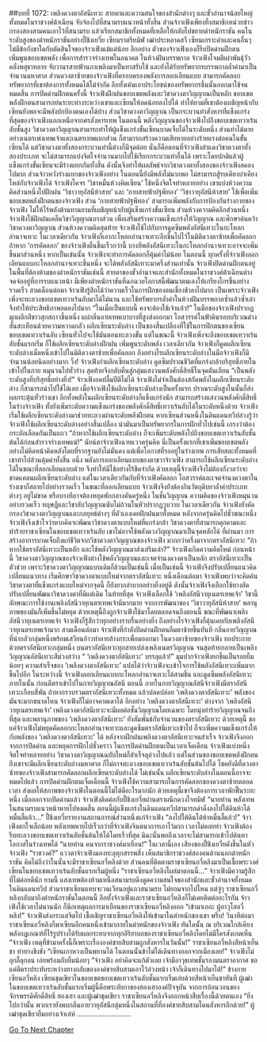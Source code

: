 ##บทที่ 1072: เพลิงดวงตาอัสนีเทวะ
สายตาและความสนใจของสำนักต่างๆ และขั้วอำนาจน้อยใหญ่ทั้งหมดในราชวงศ์ต้าเฉียน จับจ้องไปที่สนามรบแนวหน้าทั้งสิ้น
ส่วนจ้าวเฟิงเพียงทิ้งสมาชิกหน่วยข่าวกรองสองสามคนเอาไว้ที่สนามรบ แล้วเรียกสมาชิกทั้งหมดที่เหลือให้กลับไปขยายตำหนักราชัน
คนในระดับสูงของตำหนักราชันอย่างปี้ชิงเยวี่ย เซียนราตรีทมิฬ เฒ่าประหลาดสวี เซียนเกราะดำและคนอื่นๆ ไม่มีข้อกังขาใดกับตัดสินใจของจ้าวเฟิงแม้แต่น้อย
อีกอย่าง ตัวของจ้าวเฟิงเองก็รีบปิดด่านฝึกตน เพิ่มพูนขอบเขตพลัง เพื่อการสำรวจร่างเทพในอนาคต
ในห้วงฝันบรรพกาล จ้าวเฟิงโจมตีเผ่าพันธุ์วัวคลั่งพสุธาทลาย จับวานรสายฟ้านภาเพลิงมาเป็นทาสรับใช้ และยังได้รับทรัพยากรบรรพกาลล้ำค่ามาเป็นจำนวนมหาศาล
ส่วนดวงตาซ้ายของจ้าวเฟิงที่ครอบครองพลังการลอกเลียนแบบ สามารถคัดลอกทรัพยากรที่เขาต้องการทั้งหมดได้ไม่จำกัด อีกทั้งเค้นเอาประโยชน์ของทรัพยากรชิ้นนั้นออกมาใช้จนหมดสิ้น
การปิดด่านฝึกตนครั้งนี้ จ้าวเฟิงฝึกฝนขอบเขตพลังและวิชาดวงตาวิญญาณเป็นหลัก
ขอบเขตพลังฝึกตนสามารถย่นระยะห่างระหว่างเขาและเซียนให้ลดน้อยลงไปได้ ทำให้ยามที่เขาต้องเผชิญหน้ากับเซียนยังพอจะมีพลังปกป้องตนเองได้บ้าง
ส่วนวิชาดวงตาวิญญาณ เป็นกระบวนท่าสังหารที่แข็งแกร่งที่สุดของจ้าวเฟิงนอกเหนือจากศรสังหารเทพ
ในตอนนี้ พลังวิญญาณของจ้าวเฟิงไปถึงขอบเขตเทวาเร้นลับชั้นสูง วิชาดวงตาวิญญาณสามารถทำให้ผู้แข็งแกร่งขั้นเซียนบาดเจ็บได้ในระดับหนึ่ง ส่วนท่าไม้ตายอย่างเนตรเพ่งเทพเจ้าและเนตรเทพแยกส่วน ก็สามารถสร้างความเสียหายอย่างร้ายแรงต่อคนในขั้นเซียนได้
แต่วิชาดวงตาทั้งสองกระบวนท่านี้ต่างก็มีจุดด้อย นั่นก็คือตอนที่จ้าวเฟิงสำแดงวิชาดวงตาทั้งสองประเภท จะไม่สามารถแบ่งจิตใจจำนวนมากไปใช้เรียกกระบวนท่าอื่นได้
เพราะโดยปกติแล้วผู้แข็งแกร่งขั้นเซียนจะมีร่างแยกกันทั้งสิ้น ดังนั้นจึงทำให้ผลลัพธ์จากวิชาดวงตาทั้งสองของจ้าวเฟิงลดลงไปมาก
ส่วนจ้าวหวังร่างแยกของจ้าวเฟิงอย่าง ในตอนนี้ยังมีพลังไม่มากพอ ไม่สามารถสู้รบเคียงบ่าเคียงไหล่กับจ้าวเฟิงได้
จ้าวเฟิงโคจร ‘วิชาหมื่นห้วงคิดเซียน’ ใช้หนึ่งจิตใจทำหลายอย่าง
เขาแบ่งห้วงความคิดส่วนหนึ่งไปฝึกฝน ‘วิชาวายุอัสนีห้าสาย’ และ ‘กายสายฟ้าปฐพีทอง’
‘วิชาวายุอัสนีห้าสาย’ ใช้เพื่อเพิ่มขอบเขตพลังฝึกตนของจ้าวเฟิง ส่วน ‘กายสายฟ้าปฐพีทอง’ สามารถเพิ่มพลังกับการป้องกันร่างกายของจ้าวเฟิง ไม่ให้ไร้พลังต้านทานยามที่เผชิญหน้ากับผู้แข็งแกร่งขั้นเซียน
ส่วนห้วงความคิดอีกส่วนหนึ่ง จ้าวเฟิงใช้ฝึกฝนเคล็ดวิชาวิญญาณบางส่วน เพื่อเสริมสร้างความแข็งแกร่งให้วิญญาณ และศึกษาค้นคว้าวิชาดวงตาวิญญาณ
ส่วนห้วงความคิดสุดท้าย จ้าวเฟิงใช้ไปกับการดูดซึมพลังอัสนีเทวะในกะโหลกอำนาจเทวะ
ในเวลาเดียวกัน จ้าวเฟิงก็เอากะโหลกอำนาจเทวะอีกชิ้นไปไว้ในมิติดวงตาซ้ายเพื่อคัดลอก
ถ้าหาก ‘การคัดลอก’ ของจ้าวเฟิงตื่นขึ้นเร็วกว่านี้ บางทีพลังอัสนีเทวะในกะโหลกอำนาจเทวะอาจจะเพิ่มขึ้นมาส่วนหนึ่ง หากเป็นเช่นนั้น จ้าวเฟิงจะทำการคัดลอกก็คุ้มค่าไม่น้อย
ในตอนนี้ ทุกครั้งที่จ้าวเฟิงลอกเลียนแบบกะโหลกอำนาจเทวะชิ้นหนึ่ง จะได้พลังอัสนีเทวะมาครึ่งส่วนเท่านั้น
จ้าวเฟิงปิดด่านฝึกตนอยู่ในพื้นที่ต้องห้ามของตำหนักราชันเช่นนี้ สายตาของขั้วอำนาจและสำนักทั้งหมดในราชวงศ์ต้าเฉียนต่างจดจ่ออยู่ที่การรบแนวหน้า มีเพียงตำหนักราชันที่ฉกฉวยโอกาสนี้พัฒนาตนเองให้เกรียงไกรขึ้นอย่างรวดเร็ว
สามเดือนต่อมา จ้าวเฟิงรู้สึกได้ว่าความเร็วในการฝึกของตนเชื่องช้าลงไปมาก
เป็นเพราะจ้าวเฟิงเพิ่งจะทะลวงขอบเขตเทวาเร้นลับมาได้ไม่นาน และใช้ทรัพยากรล้ำค่าในห้วงฝันบรรพกาลซ้ำแล้วซ้ำเล่า จึงทำให้ประสิทธิภาพลดลงไปมาก
“ในเมื่อเป็นแบบนี้ คงจะต้องใช้เจ้าแล้ว!”
ในมือของจ้าวเฟิงปรากฏมุกผลึกสีขาวสุกสกาวชิ้นหนึ่ง แผ่กลิ่นอายเทพเบาบางที่สูงส่งออกมา ไอสวรรค์ในฟ้าดินรอบบริเวณต่างสั่นสะเทือนด้วยความหวาดกลัว
ผลึกเซียนระดับล่าง เป็นของสิ้นเปลืองที่ใช้ในการฝึกตนของเซียนขอบเขตเทวาเร้นลับ เซียนทั่วไปจะใช้มันตอนทะลวงขั้น
แต่ในขณะนี้ จ้าวเฟิงเพิ่งจะถึงขอบเขตเทวาเร้นลับชั้นแรกเริ่ม ก็ใช้ผลึกเซียนระดับล่างฝึกฝน เพิ่มพูนระดับพลัง
เวลาเดียวกัน จ้าวเฟิงก็ดูดผลึกเซียนระดับล่างเม็ดหนึ่งเข้าไปในมิติดวงตาซ้ายเพื่อคัดลอก ถึงอย่างไรผลึกเซียนระดับล่างในมือจ้าวเฟิงก็มีจำนวนน้อยนิดอย่างมาก
วิ้ง!
จ้าวเฟิงกำผลึกเซียนระดับล่าง ดูดซึมปราณชีวิตที่แกร่งกล้าบริสุทธิ์ภายในเข้าไปในกาย หมุนวนไปทั่วร่าง สุดท้ายจึงกลับคืนสู่กลุ่มแสงวนพลังศักดิ์สิทธิ์ในจุดตันเถียน
“เป็นพลังระดับสูงที่บริสุทธิ์อย่างยิ่ง!”
จ้าวเฟิงอดปลื้มปีติไม่ได้
จ้าวเฟิงไม่จำเป็นต้องสกัดพลังในผลึกเซียนระดับล่าง ก็สามารถนำไปใช้ได้เลย
เมื่อจ้าวเฟิงใช้ผลึกเซียนระดับล่างเป็นครั้งแรก ปราณระดับสูงในนั้นก็ส่งผลกระตุ้นทั่วร่างเขา
อีกทั้งพลังในผลึกเซียนระดับล่างก็แข็งแกร่งนัก สามารถสร้างแสงวนพลังศักดิ์สิทธิ์ในร่างจ้าวเฟิง ทั้งยังเพิ่มระดับความแข็งแกร่งของพลังศักดิ์สิทธิ์เทวาเร้นลับได้ในระดับหนึ่งด้วย
จ้าวเฟิงเริ่มใช้ผลึกเซียนระดับล่างมาช่วยทะลวงผ่านระดับพลังฝึกตน
หากเซียนส่วนหนึ่งในดินแดนทวีปล่วงรู้ว่า จ้าวเฟิงใช้ผลึกเซียนระดับล่างอย่างสิ้นเปลือง นำมันมาเป็นทรัพยากรในการฝึกทั่วไปเช่นนี้ เกรงว่าต้องกระอักเลือดกันเป็นแถว
“ถ้าหากใช้ผลึกเซียนระดับล่าง ก็จะเพิ่มระดับพลังไปถึงขอบเขตเทวาเร้นลับชั้นต้นได้ก่อนสำรวจร่างเทพแน่!”
นัยน์ตาจ้าวเฟิงฉายแววครุ่นคิด นี่เป็นครั้งแรกที่เขาเพิ่มขอบเขตพลังอย่างไม่คิดหน้าคิดหลังโดยที่รากฐานยังไม่มั่นคง
แต่เพื่อโอกาสที่รออยู่ในร่างเทพ การเสียสละทั้งหมดที่เขาทำไปล้วนคุ้มค่าทั้งสิ้น
อนึ่ง พลังการลอกเลียนแบบของตาขวาจ้าวเฟิง สามารถใช้ผลึกเซียนระดับล่างได้ในขณะที่ลอกเลียนแบบด้วย จึงทำให้มีใช้อย่างไร้ขีดจำกัด ด้วยเหตุนี้จ้าวเฟิงจึงไม่ต้องกังวลว่าจะขาดแคลนผลึกเซียนระดับล่าง
แต่ในเวลาเดียวกันกับที่จ้าวเฟิงคัดลอก ไอสวรรค์และเจตจำนงดวงตาในร่างเขาก็สลายไปอย่างรวดเร็ว ในขณะที่ลอกเลียนแบบ จ้าวเฟิงจึงยังต้องกินวัตถุดิบยาล้ำค่าประเภทต่างๆ อยู่ไม่ขาด หรือบางทีอาจต้องหยุดพักกลางคันครู่หนึ่ง
ในชั้นวิญญาณ ความคิดของจ้าวเฟิงหมุนวนอย่างรวดเร็ว ทฤษฎีและวิชาลับวิญญาณนับไม่ถ้วนในหัวปรากฏวูบวาบ ในเวลาเดียวกัน จ้าวเฟิงยังคัดกรองวิชาดวงตาวิญญาณและกลยุทธ์ต่างๆ ที่ตัวเองเคยฝึกฝนมาทั้งหมด
หลังจากครุ่นคิดไปชั่วขณะหนึ่ง จ้าวเฟิงจึงเข้าใจว่าหากคิดจะพัฒนาวิชาดวงตาแบบใหม่ที่แกร่งกล้า วิชาดวงตาที่สามารถคุกคามและทำร้ายราชาเซียนในขอบเขตเทวาเร้นลับ เขาไม่อาจใช้พลังดวงวิญญาณมาเป็นจุดหลักได้
ที่ผ่านมา การสร้างอาการบาดเจ็บถึงแก่ชีวิตจากวิชาดวงตาวิญญาณของจ้าวเฟิง มากกว่าครึ่งมาจากตราอัสนีเทวะ
“ถ้าหากใช้ตราอัสนีเทวะเป็นหลัก และใช้พลังวิญญาณมาส่งเสริมเล่า?”
จ้าวเฟิงเกิดความคิดใหม่
ก่อนหน้านี้ วิชาดวงตาวิญญาณของจ้าวเฟิงต่างใช้พลังวิญญาณและเจตจำนงดวงตาเป็นหลัก ตราอัสนีเทวะเป็นตัวช่วย เพราะวิชาดวงตาวิญญาณแบบเดิมก็ล้วนเป็นเช่นนี้
เมื่อเป็นเช่นนี้ จ้าวเฟิงจึงปรับเปลี่ยนแนวคิด เปลี่ยนแนวทาง เริ่มศึกษาวิชาดวงตาแบบใหม่จากตราอัสนีเทวะ
หนึ่งเดือนต่อมา จ้าวเฟิงพบว่าจะคิดค้นวิชาดวงตาที่แข็งแกร่งแบบใหม่จากจุดนี้ ก็ยังยากลำบากอย่างยิ่งอยู่ดี
ดังนั้นจ้าวเฟิงจึงเลือกใช้ทางลัด ปรับเปลี่ยนพัฒนาวิชาดวงตาที่มีแต่เดิม
ในท้ายที่สุด จ้าวเฟิงเลือกใช้ ‘เพลิงอัสนีวายุเนตรเทพเจ้า’ วิชานี้
ลักษณะการใช้งานเพลิงอัสนีวายุเนตรเทพเจ้ามีมากมาย จากการพัฒนาของ ‘วิชาวายุอัสนีห้าสาย’ พลานุภาพของมันก็เพิ่มขึ้นไม่หยุด ด้วยเหตุนี้ถึงถูกจ้าวเฟิงใช้มาโดยตลอดจนถึงตอนนี้
ขณะที่พัฒนาเพลิงอัสนีวายุเนตรเทพเจ้า จ้าวเฟิงก็รู้สึกว่าทุกอย่างราบรื่นอย่างยิ่ง ถึงอย่างไรจ้าวเฟิงก็คุ้นเคยกับเพลิงอัสนีวายุเนตรเทพเจ้ามาก
สามเดือนต่อมา จ้าวเฟิงที่กำลังปิดด่านฝึกตนลืมตาซ้ายขึ้นทันที กลิ่นอายวิญญาณที่น่ากลัวกลุ่มหนึ่งพร้อมเสวียนอ้าวทำลายล้างกระเพื่อมออกมา
ในดวงตาซ้ายของจ้าวเฟิง ทอประกายด้วยตราอัสนีเทวะกลุ่มหนึ่ง บนตราอัสนีเทวะทุกสายเปล่งเพลิงเนตรวิญญาณ จนสุดท้ายกลายเป็นเพลิงวิญญาณอัสนีเทวะสีม่วงสว่าง
“ ‘เพลิงดวงตาอัสนีเทวะ’ บรรลุแล้ว!”
มุมปากจ้าวเฟิงยกขึ้นเป็นรอยยิ้มน้อยๆ
ความสำเร็จของ ‘เพลิงดวงตาอัสนีเทวะ’ แปลได้ว่าจ้าวเฟิงจะเข้าใจการใช้พลังอัสนีเทวะเพิ่มมากขึ้นไปอีก
ในระหว่างนี้ จ้าวเฟิงลอกเลียนแบบกะโหลกอำนาจเทวะได้สามชิ้น และดูดซึมพลังอัสนีเทวะภายในนั้น ก่อนตีตราเข้าไปในกายวิญญาณอัสนี
ตอนนี้ ภายในกายวิญญาณอัสนีจ้าวเฟิงมีตราอัสนีเทวะเกือบสี่พัน ถ้าหากรวบรวมตราอัสนีเทวะทั้งหมด แล้วปลดปล่อย ‘เพลิงดวงตาอัสนีเทวะ’ พลังของมันจะมากขนาดไหน จ้าวเฟิงก็ไม่อาจคาดเดาได้
อีกอย่าง ‘เพลิงดวงตาอัสนีเทวะ’ ต่างจาก ‘เพลิงอัสนีวายุเนตรเทพเจ้า’ เพลิงดวงตาอัสนีเทวะจะมีผลต่อชั้นวิญญาณโดยเฉพาะ โดยมุ่งทำร้ายวิญญาณจนถึงที่สุด
และพลานุภาพของ ‘เพลิงดวงตาอัสนีเทวะ’ ยังสัมพันธ์กับจำนวนของตราอัสนีเทวะ ด้วยเหตุนี้ ขอแค่จ้าวเฟิงไม่หยุดคัดลอกกะโหลกอำนาจเทวะและดูดซึมตราอัสนีเทวะเข้าไป ก็จะเพิ่มความแข็งแกร่งให้กับพลังของ ‘เพลิงดวงตาอัสนีเทวะ’ ได้
หลังจากฝึกฝนเพลิงดวงตาอัสนีเทวะจนสำเร็จ จ้าวเฟิงจึงออกจากการปิดด่าน และหยุดการฝึกไปชั่วคราว
ในการปิดด่านฝึกตนเป็นเวลาเจ็ดเดือน จ้าวเฟิงแบ่งหนึ่งจิตใจทำหลายอย่าง วิชาดวงตาวิญญาณฉบับใหม่ก็สำเร็จลุล่วงไปแล้ว แต่ในส่วนของขอบเขตพลังฝึกตน ถึงเขาจะมีผลึกเซียนระดับล่างมหาศาล ก็ไม่อาจทะลวงขอบเขตเทวาเร้นลับชั้นต้นไปได้
โชคยังดีที่ดวงตาซ้ายของจ้าวเฟิงสามารถคัดลอกผลึกเซียนระดับล่างได้ ไม่เช่นนั้น ผลึกเซียนระดับล่างในตอนนี้อาจจะหมดไปแล้ว
การปิดด่านฝึกตนเจ็ดเดือนนี้ จ้าวเฟิงใช้ความสามารถในการคัดลอกของดวงตาซ้ายตลอดเวลา ส่งผลให้สภาพของจ้าวเฟิงในตอนนี้ไม่ได้ดีอะไรมากนัก ด้วยเหตุนี้เขาจึงต้องการเวลาพักฟื้นระยะหนึ่ง
เมื่อออกจากปิดด่านแล้ว จ้าวเฟิงติดต่อกับปี้ชิงเยวี่ยผ่านตราผนึกดวงใจทมิฬ
“นายท่าน พลังเทพในสนามรบแนวหน้าหายไปหมดสิ้น ตอนนี้ผู้แข็งแกร่งในดินแดนทวีปสามารถดำดิ่งลงไปใต้ดินห้าได้หมื่นลี้แล้ว…”
ปี้ชิงเยวี่ยรายงานสถานการณ์ส่วนหนึ่งแก่จ้าวเฟิง
“ลงไปใต้ดินได้ห้าหมื่นลี้แล้ว!”
จ้าวเฟิงตกใจเล็กน้อย พลังเทพหายไปเร็วกว่าที่จ้าวเฟิงจินตนาการเอาไว้มาก
เวลาไม่คอยท่า จ้าวเฟิงต้องรีบทะลวงขอบเขตเทวาเร้นลับชั้นต้นให้ได้โดยเร็วที่สุด มิฉะนั้นพอถึงเวลาจะไม่สามารถเข้าไปค้นหาโอกาสในร่างเทพได้
“นายท่าน คนจากราชวงศ์มาเยือน!”
ในเวลานี้เอง เสียงของปี้ชิงเยวี่ยดังขึ้นในหัวจ้าวเฟิง
“ราชวงศ์?”
แววตาจ้าวเฟิงมองทะลุทุกสรรพสิ่ง เห็นสมาชิกราชวงศ์สองคนด้านนอกตำหนักราชัน คิดไม่ถึงว่าในนั้นจะมีราชาเซียนอวี่หลิงด้วย
ส่วนคนที่ติดตามราชาเซียนอวี่หลิงมาเป็นเชื้อพระวงศ์เซียนในขอบเขตเทวาเร้นลับชั้นแรกเริ่มผู้หนึ่ง
“ราชาเซียนอวี่หลิงโผล่มาตอนนี้…”
จ้าวเฟิงมีความรู้สึกที่ไม่ค่อยดีนัก
ยามนี้ แสงเทพต้องห้ามเหนือสนามรบดึงดูดความสนใจของสำนักและขั้วอำนาจทั้งหมดในดินแดนทวีป ส่วนราชาเซียนแทบจะวนเวียนอยู่แถวสนามรบ ไม่ยอมจากไปไหน
แต่จู่ๆ ราชาเซียนอวี่หลิงกลับมาถึงตำหนักราชันในตอนนี้
อีกทั้งจ้าวเฟิงและราชาเซียนอวี่หลิงก็ไม่เคยติดต่ออะไรกัน จ้าวเฟิงใช้เวลาไม่นานนัก ก็นึกเหตุผลการมาเยือนของราชาเซียนอวี่หลิงออก
“เข้ามาเถอะ ผู้อาวุโสอวี่หลิง!”
จ้าวเฟิงส่งกระแสจิตไป เชื้อเชิญราชาเซียนอวี่หลิงให้เข้ามาในตำหนักของเขา
พรึ่บ!
วินาทีต่อมา ราชาเซียนอวี่หลิงก็พาเซียนอีกคนหนึ่งเข้ามาภายในตำหนักของจ้าวเฟิง
ทันใดนั้น ณ บริเวณใกล้เคียง พลังกฎเกณฑ์ที่ไร้รูปร่างได้รับผลกระทบจากทุกอิริยาบถของราชาเซียนอวี่หลิงโดยไม่มีใครสังเกตเห็น
“จ้าวเฟิง เหตุที่ข้ามาครั้งนี้ก็เพราะเรื่ององค์ชายสิบสามถูกสังหารในวันนั้น!”
ราชาเซียนอวี่หลิงสีหน้าเย็นชา ท่าทางขึงขัง
“เซียนเกาหวงเป็นพยานได้ ในตอนนั้นข้าไม่ได้เดินทางออกจากเมืองเลย!”
จ้าวเฟิงไม่ลุกลี้ลุกลน เอ่ยพร้อมกับยิ้มน้อยๆ
“จ้าวเฟิง อย่าคิดจะแก้ตัวเลย เจ้ามีอาวุธเทพชั้นรองมนตราอากาศ ขอแค่ตีตราประทับระหว่างทางกลับขององค์ชายสิบสามเอาไว้ล่วงหน้า เจ้าก็เดินทางไปมาได้!”
ข้างกายเซียนอวี่หลิง เซียนชุดเขียวในขอบเขตขอบเขตเทวาเร้นลับชั้นแรกเริ่มเอ่ยด้วยสีหน้าเย็นชาทันที
ผู้เฒ่าในขอบเขตเทวาเร้นลับชั้นแรกเริ่มผู้นี้คือพระอัยกาของฮองเฮาองค์ปัจจุบัน
จากการอ้อนวอนของจักรพรรดิศักดิ์สิทธิ์ ฮองเฮา และผู้เฒ่าชุดเขียว ราชาเซียนอวี่หลิงจึงออกหน้าสืบเรื่องนี้ด้วยตนเอง
“ยิ่งไปกว่านั้น พวกเรายังพบกลิ่นอายวายุอัสนีกลุ่มหนึ่งในสถานที่ที่องค์ชายสิบสามโดนสังหารอีกด้วย!”
ผู้เฒ่าชุดเขียวยิ้มอย่างเจ้าเล่ห์
………………………


[Go To Next Chapter]( ./310.md)